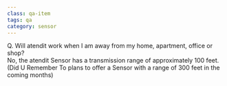 ```yaml
---
class: qa-item
tags: qa
category: sensor
---
```


Q. Will atendit work when I am away from my home, apartment, office or shop?  
No, the atendit Sensor has a transmission range of approximately 100 feet. (Did U Remember To plans to offer a Sensor with a range of 300 feet in the coming months)